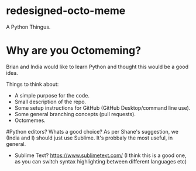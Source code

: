 # redesigned-octo-meme
A Python Thingus.

# Why are you Octomeming?
Brian and India would like to learn Python and thought this would be a good idea.

Things to think about:
* A simple purpose for the code.
* Small description of the repo.
* Some setup instructions for GitHub (GitHub Desktop/command line use).
* Some general branching concepts (pull requests).
* Octomemes.


#Python editors?
Whats a good choice? As per Shane's suggestion, we (India and I) should just use Sublime. It's probbaly the most useful, in general.

* Sublime Text? https://www.sublimetext.com/ (I think this is a good one, as you can switch syntax highlighting between different languages etc)

